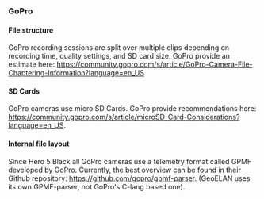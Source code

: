 ###  GoPro

#### File structure

GoPro recording sessions are split over multiple clips depending on recording time, quality settings, and SD card size. GoPro provide an estimate here: <https://community.gopro.com/s/article/GoPro-Camera-File-Chaptering-Information?language=en_US>

#### SD Cards

GoPro cameras use micro SD Cards. GoPro provide recommendations here: <https://community.gopro.com/s/article/microSD-Card-Considerations?language=en_US>.

#### Internal file layout

Since Hero 5 Black all GoPro cameras use a telemetry format called GPMF developed by GoPro. Currently, the best overview can be found in their Github repository: <https://github.com/gopro/gpmf-parser>. (GeoELAN uses its own GPMF-parser, not GoPro's C-lang based one).
